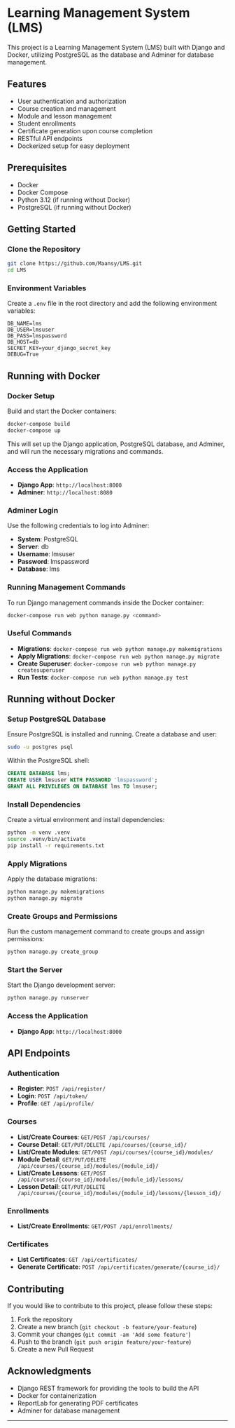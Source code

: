 
# Learning Management System (LMS)

This project is a Learning Management System (LMS) built with Django and Docker, utilizing PostgreSQL as the database and Adminer for database management.

## Features

- User authentication and authorization
- Course creation and management
- Module and lesson management
- Student enrollments
- Certificate generation upon course completion
- RESTful API endpoints
- Dockerized setup for easy deployment

## Prerequisites

- Docker
- Docker Compose
- Python 3.12 (if running without Docker)
- PostgreSQL (if running without Docker)

## Getting Started

### Clone the Repository

```sh
git clone https://github.com/Maansy/LMS.git
cd LMS
```

### Environment Variables

Create a `.env` file in the root directory and add the following environment variables:

```env
DB_NAME=lms
DB_USER=lmsuser
DB_PASS=lmspassword
DB_HOST=db
SECRET_KEY=your_django_secret_key
DEBUG=True
```

## Running with Docker

### Docker Setup

Build and start the Docker containers:

```sh
docker-compose build
docker-compose up
```

This will set up the Django application, PostgreSQL database, and Adminer, and will run the necessary migrations and commands.

### Access the Application

- **Django App**: `http://localhost:8000`
- **Adminer**: `http://localhost:8080`

### Adminer Login

Use the following credentials to log into Adminer:

- **System**: PostgreSQL
- **Server**: db
- **Username**: lmsuser
- **Password**: lmspassword
- **Database**: lms

### Running Management Commands

To run Django management commands inside the Docker container:

```sh
docker-compose run web python manage.py <command>
```

### Useful Commands

- **Migrations**: `docker-compose run web python manage.py makemigrations`
- **Apply Migrations**: `docker-compose run web python manage.py migrate`
- **Create Superuser**: `docker-compose run web python manage.py createsuperuser`
- **Run Tests**: `docker-compose run web python manage.py test`

## Running without Docker

### Setup PostgreSQL Database

Ensure PostgreSQL is installed and running. Create a database and user:

```sh
sudo -u postgres psql
```

Within the PostgreSQL shell:

```sql
CREATE DATABASE lms;
CREATE USER lmsuser WITH PASSWORD 'lmspassword';
GRANT ALL PRIVILEGES ON DATABASE lms TO lmsuser;
```

### Install Dependencies

Create a virtual environment and install dependencies:

```sh
python -m venv .venv
source .venv/bin/activate
pip install -r requirements.txt
```

### Apply Migrations

Apply the database migrations:

```sh
python manage.py makemigrations
python manage.py migrate
```

### Create Groups and Permissions

Run the custom management command to create groups and assign permissions:

```sh
python manage.py create_group
```

### Start the Server

Start the Django development server:

```sh
python manage.py runserver
```

### Access the Application

- **Django App**: `http://localhost:8000`

## API Endpoints

### Authentication

- **Register**: `POST /api/register/`
- **Login**: `POST /api/token/`
- **Profile**: `GET /api/profile/`

### Courses

- **List/Create Courses**: `GET/POST /api/courses/`
- **Course Detail**: `GET/PUT/DELETE /api/courses/{course_id}/`
- **List/Create Modules**: `GET/POST /api/courses/{course_id}/modules/`
- **Module Detail**: `GET/PUT/DELETE /api/courses/{course_id}/modules/{module_id}/`
- **List/Create Lessons**: `GET/POST /api/courses/{course_id}/modules/{module_id}/lessons/`
- **Lesson Detail**: `GET/PUT/DELETE /api/courses/{course_id}/modules/{module_id}/lessons/{lesson_id}/`

### Enrollments

- **List/Create Enrollments**: `GET/POST /api/enrollments/`

### Certificates

- **List Certificates**: `GET /api/certificates/`
- **Generate Certificate**: `POST /api/certificates/generate/{course_id}/`

## Contributing

If you would like to contribute to this project, please follow these steps:

1. Fork the repository
2. Create a new branch (`git checkout -b feature/your-feature`)
3. Commit your changes (`git commit -am 'Add some feature'`)
4. Push to the branch (`git push origin feature/your-feature`)
5. Create a new Pull Request

## Acknowledgments

- Django REST framework for providing the tools to build the API
- Docker for containerization
- ReportLab for generating PDF certificates
- Adminer for database management

---